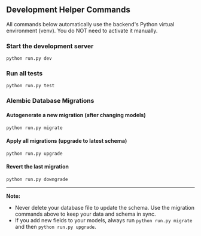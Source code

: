## Development Helper Commands

All commands below automatically use the backend's Python virtual environment (venv). You do NOT need to activate it manually.

### Start the development server
```
python run.py dev
```

### Run all tests
```
python run.py test
```

### Alembic Database Migrations

#### Autogenerate a new migration (after changing models)
```
python run.py migrate
```

#### Apply all migrations (upgrade to latest schema)
```
python run.py upgrade
```

#### Revert the last migration
```
python run.py downgrade
```

---

**Note:**
- Never delete your database file to update the schema. Use the migration commands above to keep your data and schema in sync.
- If you add new fields to your models, always run `python run.py migrate` and then `python run.py upgrade`. 